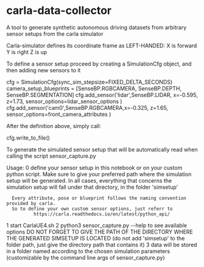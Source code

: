 # carla-data-collector
A tool to generate synthetic autonomous driving datasets from arbitrary sensor setups from the carla simulator


Carla-simulator defines its coordinate frame as LEFT-HANDED:
        X is forward
        Y is right
        Z is up

To define a sensor setup
proceed by creating a SimulationCfg object, and then adding new sensors to it
    
cfg = SimulationCfg(sync_sim_stepsize=FIXED_DELTA_SECONDS)
camera_setup_blueprints = [SenseBP.RGBCAMERA, SenseBP.DEPTH, SenseBP.SEGMENTATION]
cfg.add_sensor('lidar',SenseBP.LIDAR,
                   x=-0.595, z=1.73, 
                   sensor_options=lidar_sensor_options )
cfg.add_sensor('cam0',SenseBP.RGBCAMERA,x=-0.325, z=1.65, sensor_options=front_camera_attributes )

    
                    
After the definition above, simply call:
    
cfg.write_to_file()
    
To generate the simulated sensor setup that will be automatically 
read when calling the script sensor_capture.py
    
Usage:
0 define your sensor setup in this notebook or on your custom python script.
      Make sure to give your preferred path where the simulation setup will be generated.
      In all cases, everything that concerns the simulation setup will fall under that directory,
      in the folder 'simsetup'
      
      Every attribute, pose or blueprint follows the naming convention provided by carla.
      So to define your own custom sensor options, just referr to  
              https://carla.readthedocs.io/en/latest/python_api/
      
1 start CarlaUE4.sh
2 python3 sensor_capture.py --help to see available options
        DO NOT FORGET TO GIVE THE PATH OF THE DIRECTORY WHERE THE GENERATED SIMSETUP IS LOCATED 
        (do not add 'simsetup' to the folder path, just give the directory path that contains it)
3 data will be stored in a folder named according to the chosen simulation parameters 
        (customizable by the command line args of sensor_capture.py)
